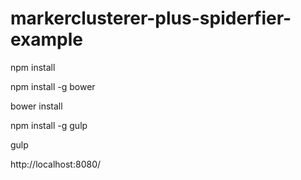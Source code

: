 markerclusterer-plus-spiderfier-example
=======================================

npm install

npm install -g bower

bower install

npm install -g gulp

gulp

http://localhost:8080/
